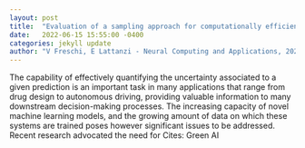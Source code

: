 ```yaml
---
layout: post
title:  "Evaluation of a sampling approach for computationally efficient uncertainty quantification in regression learning models"
date:   2022-06-15 15:55:00 -0400
categories: jekyll update
author: "V Freschi, E Lattanzi - Neural Computing and Applications, 2022"
---
```

The capability of effectively quantifying the uncertainty associated to a given prediction is an important task in many applications that range from drug design to autonomous driving, providing valuable information to many downstream decision-making processes. The increasing capacity of novel machine learning models, and the growing amount of data on which these systems are trained poses however significant issues to be addressed. Recent research advocated the need for  Cites: Green AI